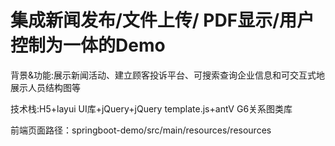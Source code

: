 # 集成新闻发布/文件上传/ PDF显示/用户控制为一体的Demo

背景&功能:展示新闻活动、建立顾客投诉平台、可搜索查询企业信息和可交互式地展示人员结构图等 

技术栈:H5+layui UI库+jQuery+jQuery template.js+antV G6关系图类库

前端页面路径：springboot-demo/src/main/resources/resources
